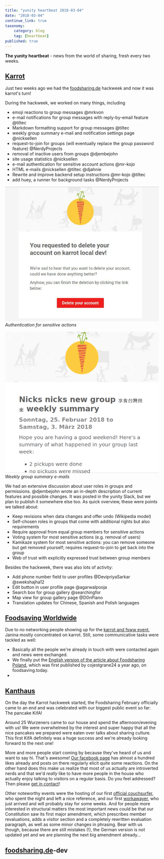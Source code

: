 ```yaml
---
title: "yunity heartbeat 2018-03-04"
date: "2018-03-04"
continue_link: true
taxonomy:
    category: blog
    tag: [heartbeat]
published: true
---
```


**The yunity heartbeat** - news from the world of sharing, fresh every two weeks.

## [Karrot](https://karrot.world)

Just two weeks ago we had the [foodsharing.de](https://foodsharing.de) hackweek and now it was karrot's turn!

During the hackweek, we worked on many things, including

- emoji reactions to group messages @mrkvon
- e-mail notifications for group messages with reply-by-email feature @tiltec
- Markdown formatting support for group messages @tiltec
- weekly group summary e-mail and notification settings page @nicksellen
- request-to-join for groups (will eventually replace the group password feature) @NerdyProjects
- removal of inactive users from groups @djembejohn
- site usage statistics @nicksellen
- e-mail authentication for sensitive account actions @mr-kojo
- HTML e-mails @nicksellen @tiltec @djahnie
- Rewrite and improve backend setup instructions @mr-kojo @tiltec
- add huey, a runner for background tasks @NerdyProjects

![](karrot-sensitive-action.jpg)
_Authentication for sensitive actions_

![](karrot-weekly-summary.png)
_Weekly group summary e-mails_

We had an extensive discussion about user roles in groups and permissions. @djembejohn wrote an in-depth description of current features and possible changes. It was posted in the yunity Slack, but we plan to publish it somewhere else too. As quick overview, these were points we talked about:

- Keep revisions when data changes and offer undo (Wikipedia model)
- Self-chosen roles in groups that come with additional rights but also requirements
- Require approval from equal group members for sensitive actions
- Voting system for most sensitive actions (e.g. removal of users)
- Kamikaze system for most sensitive actions: you can remove someone but get removed yourself; requires request-to-join to get back into the group
- Web of trust with explicitly expressed trust between group members

Besides the hackweek, there was also lots of activity:

- Add phone number field to user profiles @DevipriyaSarkar @swekshajha12
- Edit button in user profile page @agarwalpooja
- Search box for group gallery @searchingfor
- Map view for group gallery page @D0nPiano
- Translation updates for Chinese, Spanish and Polish languages

## [Foodsaving Worldwide](https://foodsaving.world)

Due to no networking people showing up for the [karrot and fsww event](https://yunity.org/events/2018-02-24-fsww-hackweek), Janina mostly concentrated on karrot. Still, some communicative tasks were tackled as well:

- Basically all the people we're already in touch with were contacted again and news were exchanged.
- We finally put the [English version of the article about Foodsharing Poland](https://foodsaving.today/en/blog/2018/02/27/fsps-in-poland), which was first published by cojestgrane24 a year ago, on foodsaving.today.
-

## [Kanthaus](https://kanthaus.online)

On the day the Karrot hackweek started, the Foodsharing February officially came to an end and was celebrated with our biggest public event so far: The pancake KifA!

Around 25 Wurzeners came to our house and spend the afternoon/evening with us! We were overwhelmed by the interest and super happy that all the nice pancakes we prepared were eaten over talks about sharing culture. This first KifA definitely was a huge success and we're already looking forward to the next one!

More and more people start coming by because they've heard of us and want to say hi. That's awesome! [Our facebook page](https://www.facebook.com/kanthaus.online/) has almost a hundred likes already and posts on there regularly elicit quite some reactions. On the other hand does this make us realize that most of us actually are introverted nerds and that we'd _really_ like to have more people in the house who actually enjoy talking to visitors on a regular basis. Do you feel addressed? Then please [get in contact](mailto:hello@kanthaus.online)!

Other noteworthy events were the hosting of our first [official couchsurfer](https://www.couchsurfing.com/people/hopefullyunique), who spent the night and left a nice reference, and our first [workawayer](https://www.workaway.info/367874778735-en.html), who just arrived and will probably stay for some weeks. And for people more interested in structural matters the most important news could be that our Constitution saw its first major amendment, which prescribes member revaluations, adds a visitor section and a completely rewritten evaluation paragraph, as well as some minor changes in phrasing. Bear with us though, because there are still mistakes (!), the German version is not updated yet and we are planning the next big amendment already...

## [foodsharing.de](https://foodsharing.de)-dev
